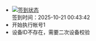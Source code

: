 - [![签到状态](https://github.com/womade/Cloud189-Actions/actions/workflows/main.yml/badge.svg?branch=main)](https://github.com/womade/Cloud189-Actions/actions/workflows/main.yml) <br> 签到时间：2025-10-21 00:43:42
- 开始执行帐号1
- 设备ID不存在，需要二次设备校验
